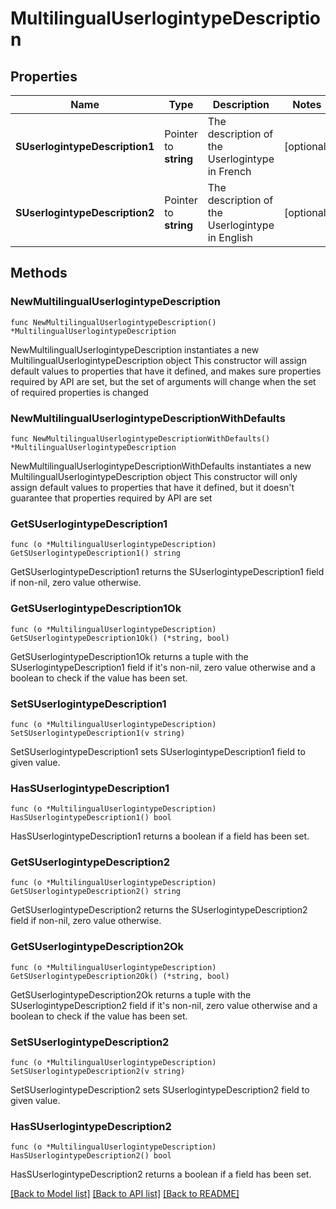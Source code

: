 # MultilingualUserlogintypeDescription

## Properties

Name | Type | Description | Notes
------------ | ------------- | ------------- | -------------
**SUserlogintypeDescription1** | Pointer to **string** | The description of the Userlogintype in French | [optional] 
**SUserlogintypeDescription2** | Pointer to **string** | The description of the Userlogintype in English | [optional] 

## Methods

### NewMultilingualUserlogintypeDescription

`func NewMultilingualUserlogintypeDescription() *MultilingualUserlogintypeDescription`

NewMultilingualUserlogintypeDescription instantiates a new MultilingualUserlogintypeDescription object
This constructor will assign default values to properties that have it defined,
and makes sure properties required by API are set, but the set of arguments
will change when the set of required properties is changed

### NewMultilingualUserlogintypeDescriptionWithDefaults

`func NewMultilingualUserlogintypeDescriptionWithDefaults() *MultilingualUserlogintypeDescription`

NewMultilingualUserlogintypeDescriptionWithDefaults instantiates a new MultilingualUserlogintypeDescription object
This constructor will only assign default values to properties that have it defined,
but it doesn't guarantee that properties required by API are set

### GetSUserlogintypeDescription1

`func (o *MultilingualUserlogintypeDescription) GetSUserlogintypeDescription1() string`

GetSUserlogintypeDescription1 returns the SUserlogintypeDescription1 field if non-nil, zero value otherwise.

### GetSUserlogintypeDescription1Ok

`func (o *MultilingualUserlogintypeDescription) GetSUserlogintypeDescription1Ok() (*string, bool)`

GetSUserlogintypeDescription1Ok returns a tuple with the SUserlogintypeDescription1 field if it's non-nil, zero value otherwise
and a boolean to check if the value has been set.

### SetSUserlogintypeDescription1

`func (o *MultilingualUserlogintypeDescription) SetSUserlogintypeDescription1(v string)`

SetSUserlogintypeDescription1 sets SUserlogintypeDescription1 field to given value.

### HasSUserlogintypeDescription1

`func (o *MultilingualUserlogintypeDescription) HasSUserlogintypeDescription1() bool`

HasSUserlogintypeDescription1 returns a boolean if a field has been set.

### GetSUserlogintypeDescription2

`func (o *MultilingualUserlogintypeDescription) GetSUserlogintypeDescription2() string`

GetSUserlogintypeDescription2 returns the SUserlogintypeDescription2 field if non-nil, zero value otherwise.

### GetSUserlogintypeDescription2Ok

`func (o *MultilingualUserlogintypeDescription) GetSUserlogintypeDescription2Ok() (*string, bool)`

GetSUserlogintypeDescription2Ok returns a tuple with the SUserlogintypeDescription2 field if it's non-nil, zero value otherwise
and a boolean to check if the value has been set.

### SetSUserlogintypeDescription2

`func (o *MultilingualUserlogintypeDescription) SetSUserlogintypeDescription2(v string)`

SetSUserlogintypeDescription2 sets SUserlogintypeDescription2 field to given value.

### HasSUserlogintypeDescription2

`func (o *MultilingualUserlogintypeDescription) HasSUserlogintypeDescription2() bool`

HasSUserlogintypeDescription2 returns a boolean if a field has been set.


[[Back to Model list]](../README.md#documentation-for-models) [[Back to API list]](../README.md#documentation-for-api-endpoints) [[Back to README]](../README.md)


